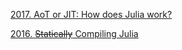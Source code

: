 [2017. AoT or JIT: How does Julia work?](https://vtjnash.github.io/juliacon-talks-vtjnash/juliacon2017-aot-jit.html)

[2016. ~~Statically~~ Compiling Julia](https://vtjnash.github.io/juliacon-talks-vtjnash/juliacon2016-static-julia.html)
